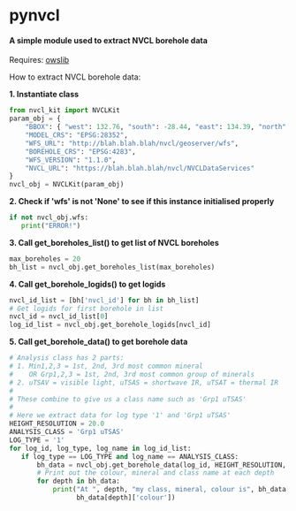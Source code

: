 # pynvcl

#### A simple module used to extract NVCL borehole data

Requires:  [owslib](https://github.com/geopython/OWSLib)

How to extract NVCL borehole data:

**1. Instantiate class**

```python
from nvcl_kit import NVCLKit
param_obj = {
    "BBOX": { "west": 132.76, "south": -28.44, "east": 134.39, "north": -26.87 },
    "MODEL_CRS": "EPSG:28352",
    "WFS_URL": "http://blah.blah.blah/nvcl/geoserver/wfs",
    "BOREHOLE_CRS": "EPSG:4283",
    "WFS_VERSION": "1.1.0",
    "NVCL_URL": "https://blah.blah.blah/nvcl/NVCLDataServices"
}
nvcl_obj = NVCLKit(param_obj)
```

**2. Check if 'wfs' is not 'None' to see if this instance initialised properly**

```python
if not nvcl_obj.wfs:
   print("ERROR!")
```

**3. Call get_boreholes_list() to get list of NVCL boreholes**

```python
max_boreholes = 20
bh_list = nvcl_obj.get_boreholes_list(max_boreholes)
```

**4. Call get_borehole_logids() to get logids**

```python
nvcl_id_list = [bh['nvcl_id'] for bh in bh_list]
# Get logids for first borehole in list
nvcl_id = nvcl_id_list[0]
log_id_list = nvcl_obj.get_borehole_logids[nvcl_id]
```

**5. Call get_borehole_data() to get borehole data**

```python
# Analysis class has 2 parts:
# 1. Min1,2,3 = 1st, 2nd, 3rd most common mineral
#    OR Grp1,2,3 = 1st, 2nd, 3rd most common group of minerals
# 2. uTSAV = visible light, uTSAS = shortwave IR, uTSAT = thermal IR
#
# These combine to give us a class name such as 'Grp1 uTSAS'
#
# Here we extract data for log type '1' and 'Grp1 uTSAS'
HEIGHT_RESOLUTION = 20.0
ANALYSIS_CLASS = 'Grp1 uTSAS'
LOG_TYPE = '1'
for log_id, log_type, log_name in log_id_list:
   if log_type == LOG_TYPE and log_name == ANALYSIS_CLASS:
       bh_data = nvcl_obj.get_borehole_data(log_id, HEIGHT_RESOLUTION, ANALYSIS_CLASS)_
       # Print out the colour, mineral and class name at each depth
       for depth in bh_data:
           print("At ", depth, "my class, mineral, colour is", bh_data[depth]['className'], bh_data[depth]['classText'],
                 bh_data[depth]['colour'])
```